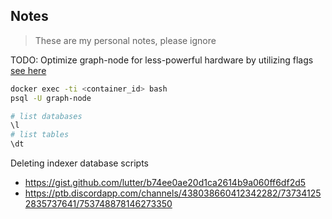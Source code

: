 ## Notes

> These are my personal notes, please ignore

TODO: Optimize graph-node for less-powerful hardware by utilizing flags [see here](https://github.com/graphprotocol/graph-node/blob/master/docs/environment-variables.md)

```bash
docker exec -ti <container_id> bash
psql -U graph-node

# list databases
\l
# list tables
\dt

```

Deleting indexer database scripts

- https://gist.github.com/lutter/b74ee0ae20d1ca2614b9a060ff6df2d5
- https://ptb.discordapp.com/channels/438038660412342282/737341252835737641/753748878146273350
